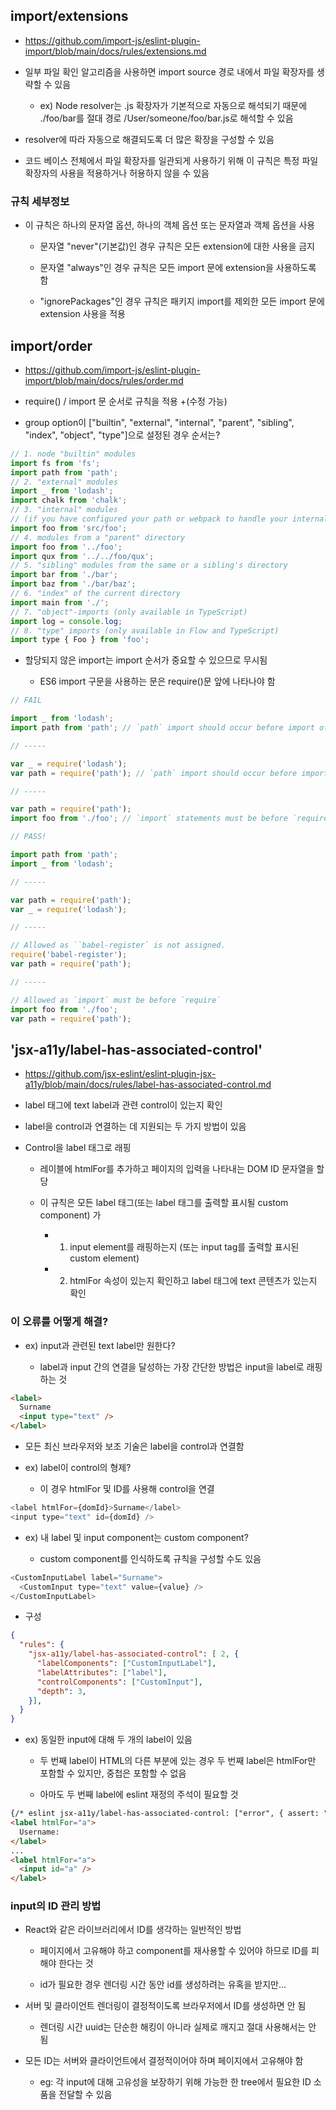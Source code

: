 ## import/extensions

- https://github.com/import-js/eslint-plugin-import/blob/main/docs/rules/extensions.md

- 일부 파일 확인 알고리즘을 사용하면 import source 경로 내에서 파일 확장자를 생략할 수 있음 

  - ex) Node resolver는 .js 확장자가 기본적으로 자동으로 해석되기 때문에 ./foo/bar를 절대 경로 /User/someone/foo/bar.js로 해석할 수 있음 

- resolver에 따라 자동으로 해결되도록 더 많은 확장을 구성할 수 있음 

- 코드 베이스 전체에서 파일 확장자를 일관되게 사용하기 위해 이 규칙은 특정 파일 확장자의 사용을 적용하거나 허용하지 않을 수 있음 

### 규칙 세부정보 

- 이 규칙은 하나의 문자열 옵션, 하나의 객체 옵션 또는 문자열과 객체 옵션을 사용 

  - 문자열 "never"(기본값)인 경우 규칙은 모든 extension에 대한 사용을 금지 

  - 문자열 "always"인 경우 규칙은 모든 import 문에 extension을 사용하도록 함 

  - "ignorePackages"인 경우 규칙은 패키지 import를 제외한 모든 import 문에 extension 사용을 적용 

## import/order 

- https://github.com/import-js/eslint-plugin-import/blob/main/docs/rules/order.md

- require() / import 문 순서로 규칙을 적용 +(수정 가능)

- group option이 ["builtin", "external", "internal", "parent", "sibling", "index", "object", "type"]으로 설정된 경우 순서는?

```javascript
// 1. node "builtin" modules
import fs from 'fs';
import path from 'path';
// 2. "external" modules
import _ from 'lodash';
import chalk from 'chalk';
// 3. "internal" modules
// (if you have configured your path or webpack to handle your internal paths differently)
import foo from 'src/foo';
// 4. modules from a "parent" directory
import foo from '../foo';
import qux from '../../foo/qux';
// 5. "sibling" modules from the same or a sibling's directory
import bar from './bar';
import baz from './bar/baz';
// 6. "index" of the current directory
import main from './';
// 7. "object"-imports (only available in TypeScript)
import log = console.log;
// 8. "type" imports (only available in Flow and TypeScript)
import type { Foo } from 'foo';
```

- 할당되지 않은 import는 import 순서가 중요할 수 있으므로 무시됨 

  - ES6 import 구문을 사용하는 문은 require()문 앞에 나타나야 함 

```javascript
// FAIL

import _ from 'lodash';
import path from 'path'; // `path` import should occur before import of `lodash`

// -----

var _ = require('lodash');
var path = require('path'); // `path` import should occur before import of `lodash`

// -----

var path = require('path');
import foo from './foo'; // `import` statements must be before `require` statement
```

```javascript
// PASS! 

import path from 'path';
import _ from 'lodash';

// -----

var path = require('path');
var _ = require('lodash');

// -----

// Allowed as ̀`babel-register` is not assigned.
require('babel-register');
var path = require('path');

// -----

// Allowed as `import` must be before `require`
import foo from './foo';
var path = require('path');
```

## 'jsx-a11y/label-has-associated-control' 

- https://github.com/jsx-eslint/eslint-plugin-jsx-a11y/blob/main/docs/rules/label-has-associated-control.md

- label 태그에 text label과 관련 control이 있는지 확인 

- label을 control과 연결하는 데 지원되는 두 가지 방법이 있음 

- Control을 label 태그로 래핑 

  - 레이블에 htmlFor를 추가하고 페이지의 입력을 나타내는 DOM ID 문자열을 할당 

  - 이 규칙은 모든 label 태그(또는 label 태그를 출력할 표시될 custom component) 가
    - 1. input element를 래핑하는지 (또는 input tag를 출력할 표시된 custom element) 

    - 2. htmlFor 속성이 있는지 확인하고 label 태그에 text 콘텐츠가 있는지 확인 

### 이 오류를 어떻게 해결?

- ex) input과 관련된 text label만 원한다?

  - label과 input 간의 연결을 달성하는 가장 간단한 방법은 input을 label로 래핑하는 것 

```html
<label>
  Surname
  <input type="text" />
</label>
```
- 모든 최신 브라우저와 보조 기술은 label을 control과 연결함 

- ex) label이 control의 형제?

  - 이 경우 htmlFor 및 ID를 사용해 control을 연결 

```javascript 
<label htmlFor={domId}>Surname</label>
<input type="text" id={domId} />
```

- ex) 내 label 및 input component는 custom component?

  - custom component를 인식하도록 규칙을 구성할 수도 있음 

```javascript
<CustomInputLabel label="Surname">
  <CustomInput type="text" value={value} />
</CustomInputLabel>
```

- 구성 

```json
{
  "rules": {
    "jsx-a11y/label-has-associated-control": [ 2, {
      "labelComponents": ["CustomInputLabel"],
      "labelAttributes": ["label"],
      "controlComponents": ["CustomInput"],
      "depth": 3,
    }],
  }
}
```

- ex) 동일한 input에 대해 두 개의 label이 있음 

  - 두 번째 label이 HTML의 다른 부분에 있는 경우 두 번째 label은 htmlFor만 포함할 수 있지만, 중첩은 포함할 수 없음 

  - 아마도 두 번째 label에 eslint 재정의 주석이 필요할 것 

```html
{/* eslint jsx-a11y/label-has-associated-control: ["error", { assert: "either" } ] */}
<label htmlFor="a">
  Username:
</label>
...
<label htmlFor="a">
  <input id="a" />
</label>
```

### input의 ID 관리 방법 

- React와 같은 라이브러리에서 ID를 생각하는 일반적인 방법 

  - 페이지에서 고유해야 하고 component를 재사용할 수 있어야 하므로 ID를 피해야 한다는 것 

  - id가 필요한 경우 렌더링 시간 동안 id를 생성하려는 유혹을 받지만...

- 서버 및 클라이언트 렌더링이 결정적이도록 브라우저에서 ID를 생성하면 안 됨 

  - 렌더링 시간 uuid는 단순한 해킹이 아니라 실제로 깨지고 절대 사용해서는 안 됨 

- 모든 ID는 서버와 클라이언트에서 결정적이어야 하며 페이지에서 고유해야 함 

  - eg: 각 input에 대해 고유성을 보장하기 위해 가능한 한 tree에서 필요한 ID 소품을 전달할 수 있음 




